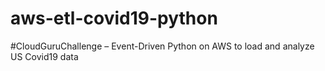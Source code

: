 # aws-etl-covid19-python
#CloudGuruChallenge – Event-Driven Python on AWS to load and analyze US Covid19 data
